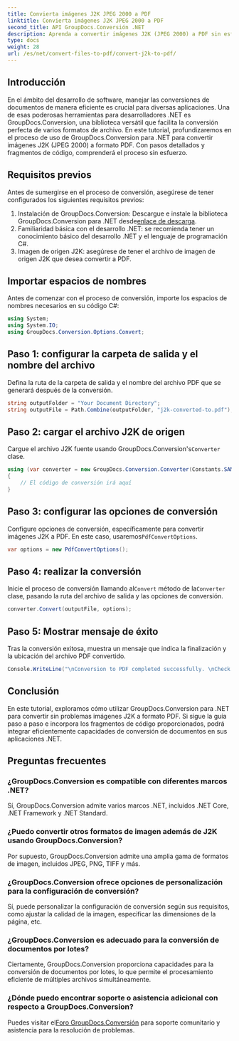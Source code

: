 ```yaml
---
title: Convierta imágenes J2K JPEG 2000 a PDF
linktitle: Convierta imágenes J2K JPEG 2000 a PDF
second_title: API GroupDocs.Conversión .NET
description: Aprenda a convertir imágenes J2K (JPEG 2000) a PDF sin esfuerzo utilizando GroupDocs.Conversion para .NET. Tutorial paso a paso incluido.
type: docs
weight: 28
url: /es/net/convert-files-to-pdf/convert-j2k-to-pdf/
---
```

## Introducción
En el ámbito del desarrollo de software, manejar las conversiones de documentos de manera eficiente es crucial para diversas aplicaciones. Una de esas poderosas herramientas para desarrolladores .NET es GroupDocs.Conversion, una biblioteca versátil que facilita la conversión perfecta de varios formatos de archivo. En este tutorial, profundizaremos en el proceso de uso de GroupDocs.Conversion para .NET para convertir imágenes J2K (JPEG 2000) a formato PDF. Con pasos detallados y fragmentos de código, comprenderá el proceso sin esfuerzo.
## Requisitos previos
Antes de sumergirse en el proceso de conversión, asegúrese de tener configurados los siguientes requisitos previos:
1.  Instalación de GroupDocs.Conversion: Descargue e instale la biblioteca GroupDocs.Conversion para .NET desde[enlace de descarga](https://releases.groupdocs.com/conversion/net/).
2. Familiaridad básica con el desarrollo .NET: se recomienda tener un conocimiento básico del desarrollo .NET y el lenguaje de programación C#.
3. Imagen de origen J2K: asegúrese de tener el archivo de imagen de origen J2K que desea convertir a PDF.

## Importar espacios de nombres
Antes de comenzar con el proceso de conversión, importe los espacios de nombres necesarios en su código C#:
```csharp
using System;
using System.IO;
using GroupDocs.Conversion.Options.Convert;
```

## Paso 1: configurar la carpeta de salida y el nombre del archivo
Defina la ruta de la carpeta de salida y el nombre del archivo PDF que se generará después de la conversión.
```csharp
string outputFolder = "Your Document Directory";
string outputFile = Path.Combine(outputFolder, "j2k-converted-to.pdf");
```
## Paso 2: cargar el archivo J2K de origen
 Cargue el archivo J2K fuente usando GroupDocs.Conversion's`Converter` clase.
```csharp
using (var converter = new GroupDocs.Conversion.Converter(Constants.SAMPLE_J2K))
{
    // El código de conversión irá aquí
}
```
## Paso 3: configurar las opciones de conversión
 Configure opciones de conversión, específicamente para convertir imágenes J2K a PDF. En este caso, usaremos`PdfConvertOptions`.
```csharp
var options = new PdfConvertOptions();
```
## Paso 4: realizar la conversión
 Inicie el proceso de conversión llamando al`Convert` método de la`Converter` clase, pasando la ruta del archivo de salida y las opciones de conversión.
```csharp
converter.Convert(outputFile, options);
```
## Paso 5: Mostrar mensaje de éxito
Tras la conversión exitosa, muestra un mensaje que indica la finalización y la ubicación del archivo PDF convertido.
```csharp
Console.WriteLine("\nConversion to PDF completed successfully. \nCheck output in {0}", outputFolder);
```

## Conclusión
En este tutorial, exploramos cómo utilizar GroupDocs.Conversion para .NET para convertir sin problemas imágenes J2K a formato PDF. Si sigue la guía paso a paso e incorpora los fragmentos de código proporcionados, podrá integrar eficientemente capacidades de conversión de documentos en sus aplicaciones .NET.
## Preguntas frecuentes
### ¿GroupDocs.Conversion es compatible con diferentes marcos .NET?
Sí, GroupDocs.Conversion admite varios marcos .NET, incluidos .NET Core, .NET Framework y .NET Standard.
### ¿Puedo convertir otros formatos de imagen además de J2K usando GroupDocs.Conversion?
Por supuesto, GroupDocs.Conversion admite una amplia gama de formatos de imagen, incluidos JPEG, PNG, TIFF y más.
### ¿GroupDocs.Conversion ofrece opciones de personalización para la configuración de conversión?
Sí, puede personalizar la configuración de conversión según sus requisitos, como ajustar la calidad de la imagen, especificar las dimensiones de la página, etc.
### ¿GroupDocs.Conversion es adecuado para la conversión de documentos por lotes?
Ciertamente, GroupDocs.Conversion proporciona capacidades para la conversión de documentos por lotes, lo que permite el procesamiento eficiente de múltiples archivos simultáneamente.
### ¿Dónde puedo encontrar soporte o asistencia adicional con respecto a GroupDocs.Conversion?
 Puedes visitar el[Foro GroupDocs.Conversión](https://forum.groupdocs.com/c/conversion/11) para soporte comunitario y asistencia para la resolución de problemas.